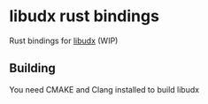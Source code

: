# libudx rust bindings

Rust bindings for [libudx](https://github.com/mafintosh/libudx) (WIP)

## Building

You need CMAKE and Clang installed to build libudx